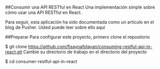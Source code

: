 ##Consumir una API RESTful en React
Una implementación simple sobre cómo usar una API RESTful en React.

Para seguir, esta aplicación ha sido documentada como un artículo en el blog de Pusher. Usted puede leer sobre ello aquí

##Preparar
Para configurar este proyecto, primero clone el repositorio

$ git clone https://github.com/fisayoafolayan/consuming-restful-api-in-react.git
Cambie su directorio de trabajo en el directorio del proyecto

$ cd consumer-restful-api-in-react
